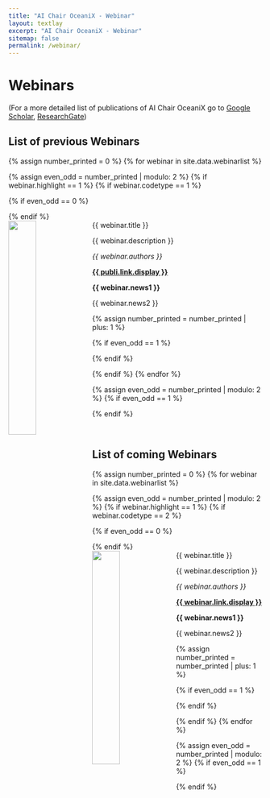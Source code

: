 ```yaml
---
title: "AI Chair OceaniX - Webinar"
layout: textlay
excerpt: "AI Chair OceaniX - Webinar"
sitemap: false
permalink: /webinar/
---
```


# Webinars
(For a more detailed list of publications of AI Chair OceaniX <!--full list see [below](#full-list) or--> go to [Google Scholar](https://scholar.google.ch/citations?user=0donG7gAAAAJ), [ResearchGate](https://www.researchgate.net/profile/Ronan_Fablet))

## List of previous Webinars

{% assign number_printed = 0 %}
{% for webinar in site.data.webinarlist %}

{% assign even_odd = number_printed | modulo: 2 %}
{% if webinar.highlight == 1 %}
{% if webinar.codetype == 1 %}

{% if even_odd == 0 %}
<div class="row">
{% endif %}

<div class="col-sm-6 clearfix">
 <div class="well">
  <pubtit>{{ webinar.title }}</pubtit>
  <img src="{{ site.url }}{{ site.baseurl }}/images/webinarpic/{{ webinar.image }}" class="img-responsive" width="33%" style="float: left" />
  <p>{{ webinar.description }}</p>
  <p><em>{{ webinar.authors }}</em></p>
  <p><strong><a href="{{ webinar.link.url }}">{{ publi.link.display }}</a></strong></p>
  <p class="text-danger"><strong> {{ webinar.news1 }}</strong></p>
  <p> {{ webinar.news2 }}</p>
 </div>
</div>

{% assign number_printed = number_printed | plus: 1 %}

{% if even_odd == 1 %}
</div>
{% endif %}

{% endif %}
{% endfor %}

{% assign even_odd = number_printed | modulo: 2 %}
{% if even_odd == 1 %}
</div>
{% endif %}

<p> &nbsp; </p>

 
## List of coming Webinars

{% assign number_printed = 0 %}
{% for webinar in site.data.webinarlist %}

{% assign even_odd = number_printed | modulo: 2 %}
{% if webinar.highlight == 1 %}
{% if webinar.codetype == 2 %}

{% if even_odd == 0 %}
<div class="row">
{% endif %}

<div class="col-sm-6 clearfix">
 <div class="well">
  <pubtit>{{ webinar.title }}</pubtit>
  <img src="{{ site.url }}{{ site.baseurl }}/images/webinarpic/{{ webinar.image }}" class="img-responsive" width="33%" style="float: left" />
  <p>{{ webinar.description }}</p>
  <p><em>{{ webinar.authors }}</em></p>
  <p><strong><a href="{{ webinar.link.url }}">{{ webinar.link.display }}</a></strong></p>
  <p class="text-danger"><strong> {{ webinar.news1 }}</strong></p>
  <p> {{ webinar.news2 }}</p>
 </div>
</div>

{% assign number_printed = number_printed | plus: 1 %}

{% if even_odd == 1 %}
</div>
{% endif %}

{% endif %}
{% endfor %}

{% assign even_odd = number_printed | modulo: 2 %}
{% if even_odd == 1 %}
</div>
{% endif %}

<p> &nbsp; </p>


